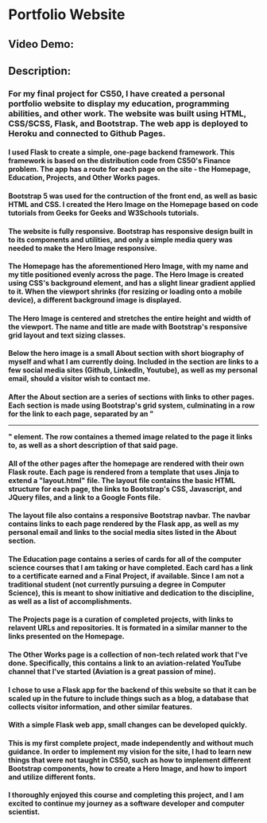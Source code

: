 # Portfolio Website
## Video Demo:  <URL HERE>
## Description:

### For my final project for CS50, I have created a personal portfolio website to display my education, programming abilities, and other work. The website was built using HTML, CSS/SCSS, Flask, and Bootstrap. The web app is deployed to Heroku and connected to Github Pages.

#### I used Flask to create a simple, one-page backend framework. This framework is based on the distribution code from CS50's Finance problem. The app has a route for each page on the site - the Homepage, Education, Projects, and Other Works pages.
#### Bootstrap 5 was used for the contruction of the front end, as well as basic HTML and CSS. I created the Hero Image on the Homepage based on code tutorials from Geeks for Geeks and W3Schools tutorials.
#### The website is fully responsive. Bootstrap has responsive design built in to its components and utilities, and only a simple media query was needed to make the Hero Image responsive.

#### The Homepage has the aforementioned Hero Image, with my name and my title positioned evenly across the page. The Hero Image is created using CSS's background element, and has a slight linear gradient applied to it. When the viewport shrinks (for resizing or loading onto a mobile device), a different background image is displayed.
#### The Hero Image is centered and stretches the entire height and width of the viewport. The name and title are made with Bootstrap's responsive grid layout and text sizing classes.
#### Below the hero image is a small About section with short biography of myself and what I am currently doing. Included in the section are links to a few social media sites (Github, LinkedIn, Youtube), as well as my personal email, should a visitor wish to contact me.
#### After the About section are a series of sections with links to other pages. Each section is made using Bootstrap's grid system, culminating in a row for the link to each page, separated by an "<hr>" element. The row containes a themed image related to the page it links to, as well as a short description of that said page.

#### All of the other pages after the homepage are rendered with their own Flask route. Each page is rendered from a template that uses Jinja to extend a "layout.html" file. The layout file contains the basic HTML structure for each page, the links to Bootstrap's CSS, Javascript, and JQuery files, and a link to a Google Fonts file.
#### The layout file also contains a responsive Bootstrap navbar. The navbar contains links to each page rendered by the Flask app, as well as my personal email and links to the social media sites listed in the About section.

#### The Education page contains a series of cards for all of the computer science courses that I am taking or have completed. Each card has a link to a certificate earned and a Final Project, if available. Since I am not a traditional student (not currently pursuing a degree in Computer Science), this is meant to show initiative and dedication to the discipline, as well as a list of accomplishments.

#### The Projects page is a curation of completed projects, with links to relavent URLs and repositories. It is formated in a similar manner to the links presented on the Homepage.

#### The Other Works page is a collection of non-tech related work that I've done. Specifically, this contains a link to an aviation-related YouTube channel that I've started (Aviation is a great passion of mine).

#### I chose to use a Flask app for the backend of this website so that it can be scaled up in the future to include things such as a blog, a database that collects visitor information, and other similar features.
#### With a simple Flask web app, small changes can be developed quickly.



#### This is my first complete project, made independently and without much guidance. In order to implement my vision for the site, I had to learn new things that were not taught in CS50, such as how to implement different Bootstrap components, how to create a Hero Image, and how to import and utilize different fonts.
#### I thoroughly enjoyed this course and completing this project, and I am excited to continue my journey as a software developer and computer scientist.
